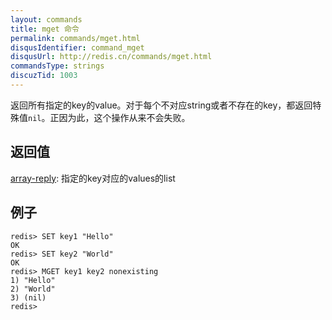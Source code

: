 ```yaml
---
layout: commands
title: mget 命令
permalink: commands/mget.html
disqusIdentifier: command_mget
disqusUrl: http://redis.cn/commands/mget.html
commandsType: strings
discuzTid: 1003
---
```


返回所有指定的key的value。对于每个不对应string或者不存在的key，都返回特殊值`nil`。正因为此，这个操作从来不会失败。

## 返回值

[array-reply](/topics/protocol.html#array-reply): 指定的key对应的values的list

## 例子

	redis> SET key1 "Hello"
	OK
	redis> SET key2 "World"
	OK
	redis> MGET key1 key2 nonexisting
	1) "Hello"
	2) "World"
	3) (nil)
	redis> 